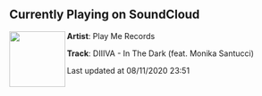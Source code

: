 ## Currently Playing on SoundCloud

[<img align="left" width="100" src="https://i1.sndcdn.com/artworks-iHzU0e0FsDakz0RV-SHJzDA-t50x50.jpg">](https://soundcloud.com/playmerecords/diiiva-in-the-dark-feat-monika-santucci?in=playmerecords/sets/recess-ep-2)

**Artist**: Play Me Records 

**Track**: DIIIVA - In The Dark (feat. Monika Santucci)

Last updated at 08/11/2020 23:51

